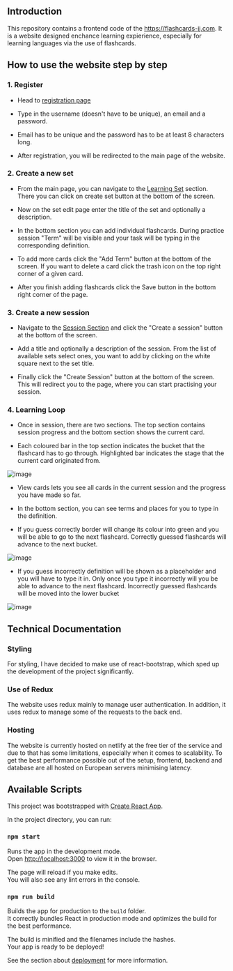 ## Introduction

This repository contains a frontend code of the https://flashcards-jj.com.
It is a website designed enchance learning expierience, especially for learning languages via the use of flashcards.

## How to use the website step by step

### 1. Register

* Head to [registration page](https://flashcards-jj.com/register)
* Type in the username (doesn't have to be unique), an email and a password.

* Email has to be unique and the password has to be at least 8 characters long.

* After registration, you will be redirected to the main page of the website.

### 2. Create a new set

* From the main page, you can navigate to the [Learning Set](https://flashcards-jj.com/sets) section. There you can click on create set button at the bottom of the screen. 

* Now on the set edit page enter the title of the set and optionally a description.

* In the bottom section you can add individual flashcards. During practice session "Term" will be visible and your task will be typing in the corresponding definition.

* To add more cards click the "Add Term" button at the bottom of the screen. If you want to delete a card click the trash icon on the top right corner of a given card.

* After you finish adding flashcards click the Save button in the bottom right corner of the page.

### 3. Create a new session

* Navigate to the [Session Section](https://flashcards-jj.com/sessions) and click the "Create a session" button at the bottom of the screen.

* Add a title and optionally a description of the session. From the list of available sets select ones, you want to add by clicking on the white square next to the set title.

* Finally click the "Create Session" button at the bottom of the screen. This will redirect you to the page, where you can start practising your session.

### 4. Learning Loop

* Once in session, there are two sections. The top section contains session progress and the bottom section shows the current card.

* Each coloured bar in the top section indicates the bucket that the flashcard has to go through. Highlighted bar indicates the stage that the current card originated from.

![image](https://user-images.githubusercontent.com/19439874/149222494-d07d9882-912e-40a0-9344-7ae4e2b832a4.png)

* View cards lets you see all cards in the current session and the progress you have made so far. 

* In the bottom section, you can see terms and places for you to type in the definition.

* If you guess correctly border will change its colour into green and you will be able to go to the next flashcard. Correctly guessed flashcards will advance to the next bucket.

![image](https://user-images.githubusercontent.com/19439874/149223234-66262f8c-0250-4c87-92cb-22780e2ed499.png)

* If you guess incorrectly definition will be shown as a placeholder and you will have to type it in. Only once you type it incorrectly will you be able to advance to the next flashcard. Incorrectly guessed flashcards will be moved into the lower bucket

![image](https://user-images.githubusercontent.com/19439874/149223378-09145649-0f7b-4df6-a81a-067b82fbbd70.png)

## Technical Documentation

### Styling

For styling, I have decided to make use of react-bootstrap, which sped up the development of the project significantly. 

### Use of Redux

The website uses redux mainly to manage user authentication. In addition, it uses redux to manage some of the requests to the back end. 

### Hosting

The website is currently hosted on netlify at the free tier of the service and due to that has some limitations, especially when it comes to scalability. To get the best performance possible out of the setup, frontend, backend and database are all hosted on European servers minimising latency. 

## Available Scripts

This project was bootstrapped with [Create React App](https://github.com/facebook/create-react-app).

In the project directory, you can run:

### `npm start`

Runs the app in the development mode.\
Open [http://localhost:3000](http://localhost:3000) to view it in the browser.

The page will reload if you make edits.\
You will also see any lint errors in the console.

### `npm run build`

Builds the app for production to the `build` folder.\
It correctly bundles React in production mode and optimizes the build for the best performance.

The build is minified and the filenames include the hashes.\
Your app is ready to be deployed!

See the section about [deployment](https://facebook.github.io/create-react-app/docs/deployment) for more information.
